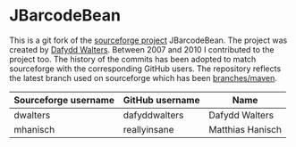 # JBarcodeBean

This is a git fork of the [sourceforge project](https://sourceforge.net/projects/jbarcodebean/) JBarcodeBean. The project was created by [Dafydd Walters](https://github.com/dafyddwalters). Between 2007 and 2010 I contributed to the project too. The history of the commits has been adopted to match sourceforge with the corresponding GitHub users. The repository reflects the latest branch used on sourceforge which has been [branches/maven](https://sourceforge.net/p/jbarcodebean/code/HEAD/tree/branches/maven/).

Sourceforge username|GitHub username| Name
--------------------|---------------|-----
dwalters            |dafyddwalters  | Dafydd Walters
mhanisch            |reallyinsane   | Matthias Hanisch
